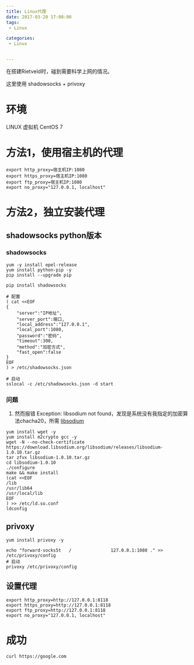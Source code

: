 ```yaml
---
title: Linux代理
date: 2017-03-20 17:00:00
tags:
 - Linux

categories:
 - Linux


---
```


在搭建Rietveld时，碰到需要科学上网的情况。

这里使用 shadowsocks + privoxy

<!-- MORE -->
# 环境
LINUX 虚拟机
CentOS 7

# 方法1，使用宿主机的代理
```
export http_proxy=宿主机IP:1080
export https_proxy=宿主机IP:1080
export ftp_proxy=宿主机IP:1080
export no_proxy="127.0.0.1, localhost"
```


# 方法2，独立安装代理
## shadowsocks python版本

### shadowsocks

```
yum -y install epel-release
yum install python-pip -y
pip install --upgrade pip

pip install shadowsocks

# 配置
( cat <<EOF
{
    "server":"IP地址",
    "server_port":端口,
    "local_address":"127.0.0.1",
    "local_port":1080,
    "password":"密码",
    "timeout":300,
    "method":"加密方式",
    "fast_open":false
}
EOF
) > /etc/shadowsocks.json

# 启动
sslocal -c /etc/shadowsocks.json -d start
```

### 问题
1. 然而报错 Exception: libsodium not found，发现是系统没有我指定的加密算法chacha20，所需 [libsodium](https://download.libsodium.org/doc/installation/)

```
yum install wget -y
yum install m2crypto gcc -y
wget -N --no-check-certificate  https://download.libsodium.org/libsodium/releases/libsodium-1.0.10.tar.gz
tar zfvx libsodium-1.0.10.tar.gz
cd libsodium-1.0.10
./configure
make && make install
(cat <<EOF
/lib
/usr/lib64
/usr/local/lib
EOF
) >> /etc/ld.so.conf
ldconfig
```


## privoxy

```
yum install privoxy -y

echo "forward-socks5t   /               127.0.0.1:1080 ." >> /etc/privoxy/config
# 启动
privoxy /etc/privoxy/config

```


## 设置代理

```
export http_proxy=http://127.0.0.1:8118
export https_proxy=http://127.0.0.1:8118
export ftp_proxy=http://127.0.0.1:8118
export no_proxy="127.0.0.1, localhost"
```

# 成功
```
curl https://google.com
```
